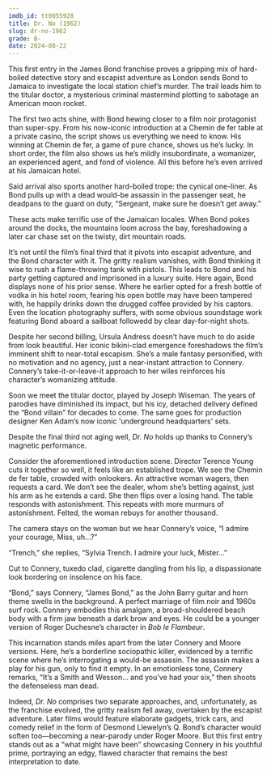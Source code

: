 ```yaml
---
imdb_id: tt0055928
title: Dr. No (1962)
slug: dr-no-1962
grade: B-
date: 2024-08-22
---
```


This first entry in the James Bond franchise proves a gripping mix of hard-boiled detective story and escapist adventure as London sends Bond to Jamaica to investigate the local station chief’s murder. The trail leads him to the titular doctor, a mysterious criminal mastermind plotting to sabotage an American moon rocket.

<!-- end -->

The first two acts shine, with Bond hewing closer to a film noir protagonist than super-spy. From his now-iconic introduction at a Chemin de fer table at a private casino, the script shows us everything we need to know. His winning at Chemin de fer, a game of pure chance, shows us he’s lucky. In short order, the film also shows us he’s mildly insubordinate, a womanizer, an experienced agent, and fond of violence. All this before he’s even arrived at his Jamaican hotel.

Said arrival also sports another hard-boiled trope: the cynical one-liner. As Bond pulls up with a dead would-be assassin in the passenger seat, he deadpans to the guard on duty, “Sergeant, make sure he doesn’t get away.”

These acts make terrific use of the Jamaican locales. When Bond pokes around the docks, the mountains loom across the bay, foreshadowing a later car chase set on the twisty, dirt mountain roads.

It’s not until the film’s final third that it pivots into escapist adventure, and the Bond character with it. The gritty realism vanishes, with Bond thinking it wise to rush a flame-throwing tank with pistols. This leads to Bond and his party getting captured and imprisoned in a luxury suite. Here again, Bond displays none of his prior sense. Where he earlier opted for a fresh bottle of vodka in his hotel room, fearing his open bottle may have been tampered with, he happily drinks down the drugged coffee provided by his captors. Even the location photography suffers, with some obvious soundstage work featuring Bond aboard a sailboat followedd by clear day-for-night shots.

Despite her second billing, Ursula Andress doesn’t have much to do aside from look beautiful. Her iconic bikini-clad emergence foreshadows the film’s imminent shift to near-total escapism. She’s a male fantasy personified, with no motivation and no agency, just a near-instant attraction to Connery. Connery’s take-it-or-leave-it approach to her wiles reinforces his character’s womanizing attitude.

Soon we meet the titular doctor, played by Joseph Wiseman. The years of parodies have diminished its impact, but his icy, detached delivery defined the “Bond villain” for decades to come. The same goes for production designer Ken Adam’s now iconic 'underground headquarters' sets.

Despite the final third not aging well, _Dr. No_ holds up thanks to Connery’s magnetic performance.

Consider the aforementioned introduction scene. Director Terence Young cuts it together so well, it feels like an established trope. We see the Chemin de fer table, crowded with onlookers. An attractive woman wagers, then requests a card. We don’t see the dealer, whom she’s betting against, just his arm as he extends a card. She then flips over a losing hand. The table responds with astonishment. This repeats with more murmurs of astonishment. Felted, the woman rebuys for another thousand.

The camera stays on the woman but we hear Connery’s voice, “I admire your courage, Miss, uh...?”

“Trench,” she replies, “Sylvia Trench. I admire your luck, Mister...”

Cut to Connery, tuxedo clad, cigarette dangling from his lip, a dispassionate look bordering on insolence on his face.

“Bond,” says Connery, “James Bond,” as the John Barry guitar and horn theme swells in the background. A perfect marriage of film noir and 1960s surf rock. Connery embodies this amalgam, a broad-shouldered beach body with a firm jaw beneath a dark brow and eyes. He could be a younger version of Roger Duchesne’s character in <span data-imdb-id="tt0047892">_Bob le Flambeur_</span>.

This incarnation stands miles apart from the later Connery and Moore versions. Here, he’s a borderline sociopathic killer, evidenced by a terrific scene where he’s interrogating a would-be assassin. The assassin makes a play for his gun, only to find it empty. In an emotionless tone, Connery remarks, “It’s a Smith and Wesson… and you’ve had your six,” then shoots the defenseless man dead.

Indeed, _Dr. No_ comprises two separate approaches, and, unfortunately, as the franchise evolved, the gritty realism fell away, overtaken by the escapist adventure. Later films would feature elaborate gadgets, trick cars, and comedy relief in the form of Desmond Llewelyn’s Q. Bond’s character would soften too—becoming a near-parody under Roger Moore. But this first entry stands out as a “what might have been” showcasing Connery in his youthful prime, portraying an edgy, flawed character that remains the best interpretation to date.
